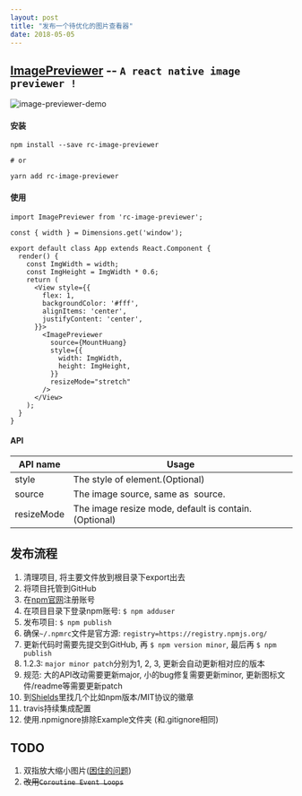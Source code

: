 ```yaml
---
layout: post
title: "发布一个待优化的图片查看器"
date: 2018-05-05
---
```


## [ImagePreviewer](https://github.com/FaiChou/ImagePreviewer) -- `A react native image previewer !`

![image-previewer-demo](http://p9qv3iwy5.bkt.clouddn.com/image-previewer-demo.gif)


#### 安装

```
npm install --save rc-image-previewer

# or

yarn add rc-image-previewer
```

#### 使用

```
import ImagePreviewer from 'rc-image-previewer';

const { width } = Dimensions.get('window');

export default class App extends React.Component {
  render() {
    const ImgWidth = width;
    const ImgHeight = ImgWidth * 0.6;
    return (
      <View style={{
        flex: 1,
        backgroundColor: '#fff',
        alignItems: 'center',
        justifyContent: 'center',
      }}>
        <ImagePreviewer
          source={MountHuang}
          style={{
            width: ImgWidth,
            height: ImgHeight,
          }}
          resizeMode="stretch"
        />
      </View>
    );
  }
}
```

#### API

API name       | Usage
---------------|----------------------------------------
style          | The style of element.(Optional)
source         | The image source, same as <Image /> source.
resizeMode     | The image resize mode, default is contain.(Optional)


## 发布流程

1. 清理项目, 将主要文件放到根目录下export出去
2. 将项目托管到GitHub
3. 在[npm官网](https://www.npmjs.com/)注册账号
4. 在项目目录下登录npm账号: `$ npm adduser`
5. 发布项目: `$ npm publish`
6. 确保`~/.npmrc`文件是官方源: `registry=https://registry.npmjs.org/`
7. 更新代码时需要先提交到GitHub, 再 `$ npm version minor`, 最后再 `$ npm publish`
8. 1.2.3: `major minor patch`分别为1, 2, 3, 更新会自动更新相对应的版本
9. 规范: 大的API改动需要更新major, 小的bug修复需要更新minor, 更新图标文件/readme等需要更新patch
10. 到[Shields](http://shields.io/)里找几个比如npm版本/MIT协议的徽章
11. travis持续集成配置
12. 使用.npmignore排除Example文件夹 (和.gitignore相同)


## TODO

1. 双指放大缩小图片([困住的问题](https://github.com/facebook/react-native/issues/14295))
2. ~~改用`Coroutine Event Loops`~~

